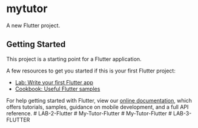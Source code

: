 # mytutor

A new Flutter project.

## Getting Started

This project is a starting point for a Flutter application.

A few resources to get you started if this is your first Flutter project:

- [Lab: Write your first Flutter app](https://flutter.dev/docs/get-started/codelab)
- [Cookbook: Useful Flutter samples](https://flutter.dev/docs/cookbook)

For help getting started with Flutter, view our
[online documentation](https://flutter.dev/docs), which offers tutorials,
samples, guidance on mobile development, and a full API reference.
#   L A B - 2 - F l u t t e r  
 #   M y - T u t o r - F l u t t e r  
 #   M y - T u t o r - F l u t t e r  
 #   L A B - 3 - F L U T T E R  
 